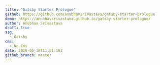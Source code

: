 ```yaml
---
title: "Gatsby Starter Prologue"
github: https://github.com/anubhavsrivastava/gatsby-starter-prologue
demo: https://anubhavsrivastava.github.io/gatsby-starter-prologue/
author: Anubhav Srivastava
draft: true
ssg:
  - Gatsby
cms:
  - No Cms
date: 2019-05-18T11:51:19Z
github_branch: master
---
```

